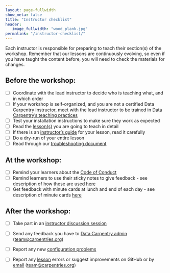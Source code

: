 ```yaml
---
layout: page-fullwidth
show_meta: false
title: "Instructor checklist"
header:
   image_fullwidth: "wood_plank.jpg"
permalink: "/instructor-checklist/"
---
```


Each instructor is responsible for preparing to teach their section(s) of the workshop. Remember that our lessons are continuously evolving, so even if you have taught the content before, you will need to check the materials for changes.

## Before the workshop:  
- [ ] Coordinate with the lead instructor to decide who is teaching what, and in which order  
- [ ] If your workshop is self-organized, and you are not a certified Data Carpentry instructor, meet with the lead instructor to be trained in [Data Carpentry’s teaching practices](http://carpentries.github.io/instructor-training/22-practices/)  
- [ ] Test your installation instructions to make sure they work as expected  
- [ ] Read the [lesson(s)](http://www.datacarpentry.org/lessons/) you are going to teach in detail  
- [ ] If there is an [instructor’s guide](/for-instructors/#contribute-to-instructor-notes) for your lesson, read it carefully  
- [ ] Do a dry-run of your entire lesson  
- [ ] Read through our [troubleshooting document](/troubleshooting/)  

## At the workshop:  
- [ ] Remind your learners about the [Code of Conduct](http://www.datacarpentry.org/code-of-conduct/)  
- [ ] Remind learners to use their sticky notes to give feedback - see description of how these are used [here](https://carpentries.github.io/instructor-training/15-live/#sticky-notes)  
- [ ] Get feedback with minute cards at lunch and end of each day - see description of minute cards [here](http://carpentries.github.io/instructor-training/06-feedback/#minute-cards)

## After the workshop:  
- [ ] Take part in an [instructor discussion session](http://pad.software-carpentry.org/instructor-discussion)  
- [ ] Send any feedback you have to [Data Carpentry admin](mailto:team@carpentries.org) (team@carpentries.org)
- [ ] Report any new [configuration problems](https://github.com/swcarpentry/workshop-template/wiki/Configuration-Problems-and-Solutions)  
- [ ] Report any [lesson](http://www.datacarpentry.org/lessons/) errors or suggest improvements on GitHub or by [email](mailto:team@carpentries.org) (team@carpentries.org) 

